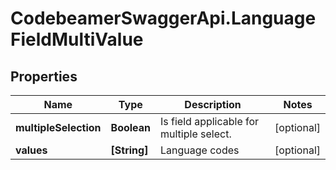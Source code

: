 # CodebeamerSwaggerApi.LanguageFieldMultiValue

## Properties
Name | Type | Description | Notes
------------ | ------------- | ------------- | -------------
**multipleSelection** | **Boolean** | Is field applicable for multiple select. | [optional] 
**values** | **[String]** | Language codes | [optional] 

